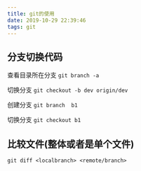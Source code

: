 ```yaml
---
title: git的使用
date: 2019-10-29 22:39:46
tags: git
---
```


## 分支切换代码

查看目录所在分支
`git branch -a`

切换分支
`git checkout -b dev origin/dev`

创建分支
`git branch  b1`

切换分支
`git checkout b1`

## 比较文件(整体或者是单个文件)
`git diff <localbranch> <remote/branch>`
